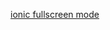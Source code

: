 [ionic fullscreen mode](http://stackoverflow.com/questions/22661494/view-ionic-mobile-app-on-fullscreen)  
